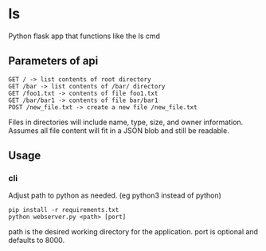 # ls
Python flask app that functions like the ls cmd

## Parameters of api
```
GET / -> list contents of root directory
GET /bar -> list contents of /bar/ directory
GET /foo1.txt -> contents of file foo1.txt
GET /bar/bar1 -> contents of file bar/bar1
POST /new_file.txt -> create a new file /new_file.txt
```
Files in directories will include name, type, size, and owner information.
Assumes all file content will fit in a JSON blob and still be readable.

## Usage
### cli
Adjust path to python as needed. (eg python3 instead of python)
```
pip install -r requirements.txt
python webserver.py <path> [port]
```
path is the desired working directory for the application.
port is optional and defaults to 8000.
